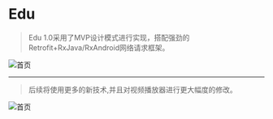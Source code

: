 # Edu
> Edu 1.0采用了MVP设计模式进行实现，搭配强劲的Retrofit+RxJava/RxAndroid网络请求框架。

![首页](https://github.com/Longalei/Edu/blob/master/art/home.png)

---

> 后续将使用更多的新技术,并且对视频播放器进行更大幅度的修改。

![首页](https://github.com/Longalei/Edu/blob/master/art/video.png)
